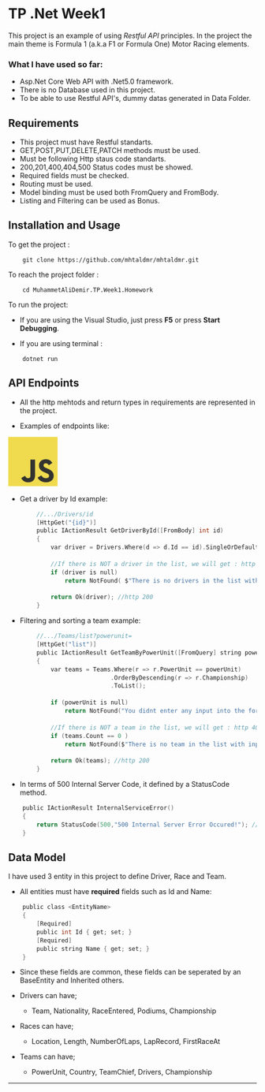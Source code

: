 
# TP .Net Week1

This project is an example of using *Restful API* principles.
In the project the main theme is Formula 1 (a.k.a F1 or Formula One) Motor Racing elements.

### What I have used so far:
- Asp.Net Core Web API with .Net5.0 framework.
- There is no Database used in this project.
- To be able to use Restful API's, dummy datas generated in Data Folder.


## Requirements
- This project must have Restful standarts.
- GET,POST,PUT,DELETE,PATCH methods must be used.
- Must be following Http staus code standarts.
- 200,201,400,404,500 Status codes must be showed.
- Required fields must be checked.
- Routing must be used.
- Model binding must be used both FromQuery and FromBody.
- Listing and Filtering can be used as Bonus.

## Installation and Usage

To get the project :
```
	git clone https://github.com/mhtaldmr/mhtaldmr.git
```
To reach the project folder :
```
	cd MuhammetAliDemir.TP.Week1.Homework
```
To run the project:
- If you are using the Visual Studio, just press **F5** or press **Start Debugging**.

- If you are using terminal : 
```
	dotnet run
```


## API Endpoints

* All the http mehtods and return types in requirements are represented in the project.

*  Examples of endpoints like:
<img height=100 src="https://raw.githubusercontent.com/github/explore/80688e429a7d4ef2fca1e82350fe8e3517d3494d/topics/javascript/javascript.png" alt="endpoint" />

- Get a driver by Id example:
```c
        //.../Drivers/id
        [HttpGet("{id}")]
        public IActionResult GetDriverById([FromBody] int id)
        {
            var driver = Drivers.Where(d => d.Id == id).SingleOrDefault();

            //If there is NOT a driver in the list, we will get : http 404 Not Found Error
            if (driver is null)
                return NotFound( $"There is no drivers in the list with id = {id}!");

            return Ok(driver); //http 200
        } 
```
- Filtering and sorting a team example:
```c
        //.../Teams/list?powerunit=
        [HttpGet("list")]
        public IActionResult GetTeamByPowerUnit([FromQuery] string powerUnit)
        {
            var teams = Teams.Where(r => r.PowerUnit == powerUnit)
                             .OrderByDescending(r => r.Championship)
                             .ToList();

            if (powerUnit is null)
                return NotFound("You didnt enter any input into the form!");

            //If there is NOT a team in the list, we will get : http 404 Not Found Error
            if (teams.Count == 0 )
                return NotFound($"There is no team in the list with input = {powerUnit}!");

            return Ok(teams); //http 200
        }
```

* In terms of 500 Internal Server Code, it defined by a StatusCode method.
```c
    public IActionResult InternalServiceError()
    {
        return StatusCode(500,"500 Internal Server Error Occured!"); //Http 500
    }
```


## Data Model

I have used 3 entity in this project to define Driver, Race and Team.
- All entities must have **required** fields such as Id and Name:
```c
    public class <EntityName>
    {
        [Required]
        public int Id { get; set; }
        [Required]
        public string Name { get; set; }
    }
```
- Since these fields are common, these fields can be seperated by an BaseEntity and Inherited others.

- Drivers can have;
	* Team, Nationality, RaceEntered, Podiums, Championship

- Races can have;
	* Location, Length, NumberOfLaps, LapRecord, FirstRaceAt

- Teams can have;
	* PowerUnit, Country, TeamChief, Drivers, Championship

----